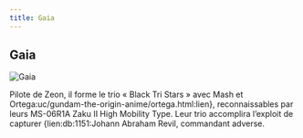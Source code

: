 ```yaml
---
title: Gaia
---
```


Gaia
----


![Gaia](/images/stories/saga/origin/persos/gaia.png)


Pilote de Zeon, il forme le trio « Black Tri Stars » avec Mash et Ortega:uc/gundam-the-origin-anime/ortega.html:lien}, reconnaissables par leurs MS-06R1A Zaku II High Mobility Type. Leur trio accomplira l’exploit de capturer {lien:db:1151:Johann Abraham Revil, commandant adverse.



